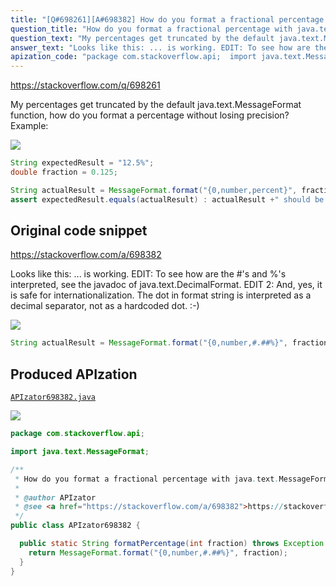 ```yaml
---
title: "[Q#698261][A#698382] How do you format a fractional percentage with java.text.MessageFormat"
question_title: "How do you format a fractional percentage with java.text.MessageFormat"
question_text: "My percentages get truncated by the default java.text.MessageFormat function, how do you format a percentage without losing precision? Example:"
answer_text: "Looks like this: ... is working. EDIT: To see how are the #'s and %'s interpreted, see the javadoc of java.text.DecimalFormat. EDIT 2: And, yes, it is safe for internationalization. The dot in format string is interpreted as a decimal separator, not as a hardcoded dot. :-)"
apization_code: "package com.stackoverflow.api;  import java.text.MessageFormat;  /**  * How do you format a fractional percentage with java.text.MessageFormat  *  * @author APIzator  * @see <a href=\"https://stackoverflow.com/a/698382\">https://stackoverflow.com/a/698382</a>  */ public class APIzator698382 {    public static String formatPercentage(int fraction) throws Exception {     return MessageFormat.format(\"{0,number,#.##%}\", fraction);   } }"
---
```


https://stackoverflow.com/q/698261

My percentages get truncated by the default java.text.MessageFormat function, how do you format a percentage without losing precision?
Example:


<div class="code-logo"><img src="/stackoverflow.png" /></div>

```java
String expectedResult = "12.5%";
double fraction = 0.125;

String actualResult = MessageFormat.format("{0,number,percent}", fraction);
assert expectedResult.equals(actualResult) : actualResult +" should be formatted as "+expectedResult;
```


## Original code snippet

https://stackoverflow.com/a/698382

Looks like this:
... is working.
EDIT: To see how are the #&#x27;s and %&#x27;s interpreted, see the javadoc of java.text.DecimalFormat.
EDIT 2: And, yes, it is safe for internationalization. The dot in format string is interpreted as a decimal separator, not as a hardcoded dot. :-)

<div class="code-logo"><img src="/stackoverflow.png" /></div>

```java
String actualResult = MessageFormat.format("{0,number,#.##%}", fraction);
```

## Produced APIzation

[`APIzator698382.java`](https://github.com/pasqualesalza/apization-temp-data/raw/master/search/APIzator698382.java)

<div class="code-logo"><img src="/apizator.png" /></div>

```java
package com.stackoverflow.api;

import java.text.MessageFormat;

/**
 * How do you format a fractional percentage with java.text.MessageFormat
 *
 * @author APIzator
 * @see <a href="https://stackoverflow.com/a/698382">https://stackoverflow.com/a/698382</a>
 */
public class APIzator698382 {

  public static String formatPercentage(int fraction) throws Exception {
    return MessageFormat.format("{0,number,#.##%}", fraction);
  }
}

```